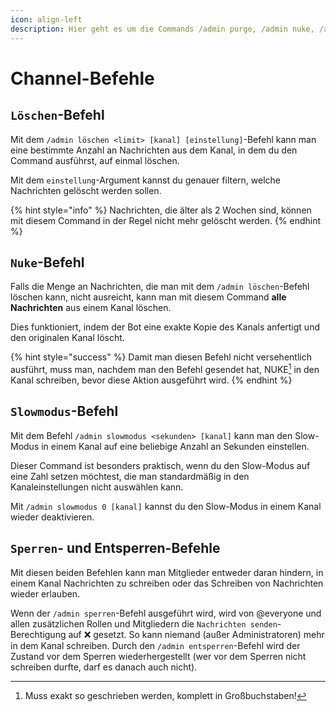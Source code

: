 ```yaml
---
icon: align-left
description: Hier geht es um die Commands /admin purge, /admin nuke, /admin slowmode, /admin lock und /admin unlock.
---
```


# Channel-Befehle

## `Löschen`-Befehl

Mit dem `/admin löschen <limit> [kanal] [einstellung]`-Befehl kann man eine bestimmte Anzahl an Nachrichten aus dem Kanal, in dem du den Command ausführst, auf einmal löschen.

Mit dem `einstellung`-Argument kannst du genauer filtern, welche Nachrichten gelöscht werden sollen.

{% hint style="info" %}
Nachrichten, die älter als 2 Wochen sind, können mit diesem Command in der Regel nicht mehr gelöscht werden.
{% endhint %}

## `Nuke`-Befehl

Falls die Menge an Nachrichten, die man mit dem `/admin löschen`-Befehl löschen kann, nicht ausreicht, kann man mit diesem Command **alle Nachrichten** aus einem Kanal löschen.

Dies funktioniert, indem der Bot eine exakte Kopie des Kanals anfertigt und den originalen Kanal löscht.

{% hint style="success" %}
Damit man diesen Befehl nicht versehentlich ausführt, muss man, nachdem man den Befehl gesendet hat, NUKE[^1] in den Kanal schreiben, bevor diese Aktion ausgeführt wird.
{% endhint %}

## `Slowmodus`-Befehl

Mit dem Befehl `/admin slowmodus <sekunden> [kanal]` kann man den Slow-Modus in einem Kanal auf eine beliebige Anzahl an Sekunden einstellen.

Dieser Command ist besonders praktisch, wenn du den Slow-Modus auf eine Zahl setzen möchtest, die man standardmäßig in den Kanaleinstellungen nicht auswählen kann.

Mit `/admin slowmodus 0 [kanal]` kannst du den Slow-Modus in einem Kanal wieder deaktivieren.

## `Sperren`- und Entsperren-Befehle

Mit diesen beiden Befehlen kann man Mitglieder entweder daran hindern, in einem Kanal Nachrichten zu schreiben oder das Schreiben von Nachrichten wieder erlauben.

Wenn der `/admin sperren`-Befehl ausgeführt wird, wird von @everyone und allen zusätzlichen Rollen und Mitgliedern die `Nachrichten senden`-Berechtigung auf ❌ gesetzt. So kann niemand (außer Administratoren) mehr in dem Kanal schreiben. Durch den `/admin entsperren`-Befehl wird der Zustand vor dem Sperren wiederhergestellt (wer vor dem Sperren nicht schreiben durfte, darf es danach auch nicht).

[^1]: Muss exakt so geschrieben werden, komplett in Großbuchstaben!
